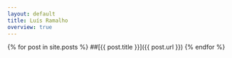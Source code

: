 ```yaml
---
layout: default
title: Luís Ramalho
overview: true
---
```


{% for post in site.posts %}
##[{{ post.title }}]({{ post.url }})
{% endfor %}